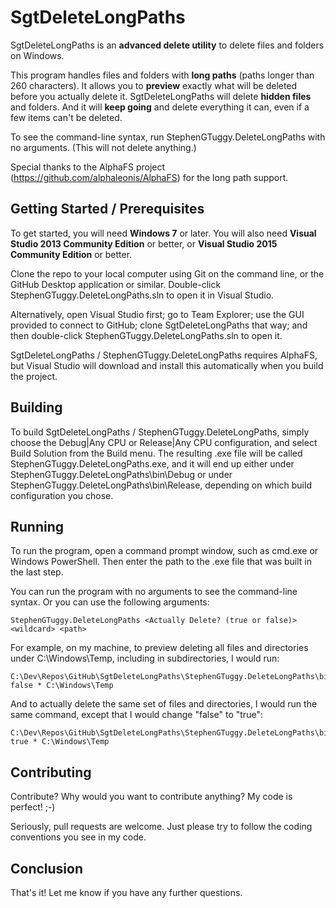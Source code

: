 # SgtDeleteLongPaths

SgtDeleteLongPaths is an **advanced delete utility** to delete files and folders on Windows. 

This program handles files and folders with **long paths** (paths longer than 260 characters). It allows you to **preview** exactly what will be deleted before you actually delete it. SgtDeleteLongPaths will delete **hidden files** and folders. And it will **keep going** and delete everything it can, even if a few items can't be deleted.

To see the command-line syntax, run StephenGTuggy.DeleteLongPaths with no arguments. (This will not delete anything.)

Special thanks to the AlphaFS project (https://github.com/alphaleonis/AlphaFS) for the long path support.

## Getting Started / Prerequisites

To get started, you will need **Windows 7** or later. You will also need **Visual Studio 2013 Community Edition** or better, or **Visual Studio 2015 Community Edition** or better.

Clone the repo to your local computer using Git on the command line, or the GitHub Desktop application or similar. Double-click StephenGTuggy.DeleteLongPaths.sln to open it in Visual Studio.

Alternatively, open Visual Studio first; go to Team Explorer; use the GUI provided to connect to GitHub; clone SgtDeleteLongPaths that way; and then double-click StephenGTuggy.DeleteLongPaths.sln to open it.

SgtDeleteLongPaths / StephenGTuggy.DeleteLongPaths requires AlphaFS, but Visual Studio will download and install this automatically when you build the project.

## Building

To build SgtDeleteLongPaths / StephenGTuggy.DeleteLongPaths, simply choose the Debug|Any CPU or Release|Any CPU configuration, and select Build Solution from the Build menu. The resulting .exe file will be called StephenGTuggy.DeleteLongPaths.exe, and it will end up either under StephenGTuggy.DeleteLongPaths\bin\Debug or under StephenGTuggy.DeleteLongPaths\bin\Release, depending on which build configuration you chose.

## Running

To run the program, open a command prompt window, such as cmd.exe or Windows PowerShell. Then enter the path to the .exe file that was built in the last step.

You can run the program with no arguments to see the command-line syntax. Or you can use the following arguments:

```
StephenGTuggy.DeleteLongPaths <Actually Delete? (true or false)> <wildcard> <path>
```

For example, on my machine, to preview deleting all files and directories under C:\Windows\Temp, including in subdirectories, I would run:

```
C:\Dev\Repos\GitHub\SgtDeleteLongPaths\StephenGTuggy.DeleteLongPaths\bin\Release\StephenGTuggy.DeleteLongPaths.exe false * C:\Windows\Temp
```

And to actually delete the same set of files and directories, I would run the same command, except that I would change "false" to "true":

```
C:\Dev\Repos\GitHub\SgtDeleteLongPaths\StephenGTuggy.DeleteLongPaths\bin\Release\StephenGTuggy.DeleteLongPaths.exe true * C:\Windows\Temp
```

## Contributing

Contribute? Why would you want to contribute anything? My code is perfect! ;-)

Seriously, pull requests are welcome. Just please try to follow the coding conventions you see in my code.

## Conclusion

That's it! Let me know if you have any further questions.
